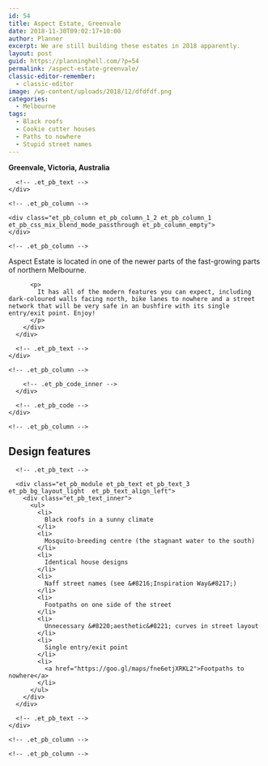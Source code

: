 ```yaml
---
id: 54
title: Aspect Estate, Greenvale
date: 2018-11-30T09:02:17+10:00
author: Planner
excerpt: We are still building these estates in 2018 apparently.
layout: post
guid: https://planninghell.com/?p=54
permalink: /aspect-estate-greenvale/
classic-editor-remember:
  - classic-editor
image: /wp-content/uploads/2018/12/dfdfdf.png
categories:
  - Melbourne
tags:
  - Black roofs
  - Cookie cutter houses
  - Paths to nowhere
  - Stupid street names
---
```

<div class="et_pb_section et_pb_section_1 et_section_regular et_section_transparent">
  <div class="et_pb_row et_pb_row_1">
    <div class="et_pb_column et_pb_column_1_2 et_pb_column_0    et_pb_css_mix_blend_mode_passthrough">
      <div class="et_pb_module et_pb_text et_pb_text_0 et_pb_bg_layout_light  et_pb_text_align_left">
        <div class="et_pb_text_inner">
          <p>
            <strong>Greenvale, Victoria, Australia</strong>
          </p>
        </div>
      </div>
      
      <!-- .et_pb_text -->
    </div>
    
    <!-- .et_pb_column -->
    
    <div class="et_pb_column et_pb_column_1_2 et_pb_column_1    et_pb_css_mix_blend_mode_passthrough et_pb_column_empty">
    </div>
    
    <!-- .et_pb_column -->
  </div>
  
  <!-- .et_pb_row -->
  
  <div class="et_pb_row et_pb_row_2">
    <div class="et_pb_column et_pb_column_4_4 et_pb_column_2    et_pb_css_mix_blend_mode_passthrough et-last-child">
      <div class="et_pb_module et_pb_text et_pb_text_1 et_pb_bg_layout_light  et_pb_text_align_left">
        <div class="et_pb_text_inner">
          <p>
            Aspect Estate is located in one of the newer parts of the fast-growing parts of northern Melbourne.
          </p>
          
          <p>
            It has all of the modern features you can expect, including dark-coloured walls facing north, bike lanes to nowhere and a street network that will be very safe in an bushfire with its single entry/exit point. Enjoy!
          </p>
        </div>
      </div>
      
      <!-- .et_pb_text -->
    </div>
    
    <!-- .et_pb_column -->
  </div>
  
  <!-- .et_pb_row -->
  
  <div class="et_pb_row et_pb_row_3">
    <div class="et_pb_column et_pb_column_4_4 et_pb_column_3    et_pb_css_mix_blend_mode_passthrough et-last-child">
      <div class="et_pb_module et_pb_code et_pb_code_0">
        <div class="et_pb_code_inner">
        </div>
        
        <!-- .et_pb_code_inner -->
      </div>
      
      <!-- .et_pb_code -->
    </div>
    
    <!-- .et_pb_column -->
  </div>
  
  <!-- .et_pb_row -->
  
  <div class="et_pb_row et_pb_row_4">
    <div class="et_pb_column et_pb_column_4_4 et_pb_column_4    et_pb_css_mix_blend_mode_passthrough et-last-child">
      <div class="et_pb_module et_pb_text et_pb_text_2 et_pb_bg_layout_light  et_pb_text_align_left">
        <div class="et_pb_text_inner">
          <h2>
            Design features
          </h2>
        </div>
      </div>
      
      <!-- .et_pb_text -->
      
      <div class="et_pb_module et_pb_text et_pb_text_3 et_pb_bg_layout_light  et_pb_text_align_left">
        <div class="et_pb_text_inner">
          <ul>
            <li>
              Black roofs in a sunny climate
            </li>
            <li>
              Mosquito-breeding centre (the stagnant water to the south)
            </li>
            <li>
              Identical house designs
            </li>
            <li>
              Naff street names (see &#8216;Inspiration Way&#8217;)
            </li>
            <li>
              Footpaths on one side of the street
            </li>
            <li>
              Unnecessary &#8220;aesthetic&#8221; curves in street layout
            </li>
            <li>
              Single entry/exit point
            </li>
            <li>
              <a href="https://goo.gl/maps/fne6etjXRKL2">Footpaths to nowhere</a>
            </li>
          </ul>
        </div>
      </div>
      
      <!-- .et_pb_text -->
    </div>
    
    <!-- .et_pb_column -->
  </div>
  
  <!-- .et_pb_row -->
  
  <div class="et_pb_row et_pb_row_5">
    <div class="et_pb_column et_pb_column_4_4 et_pb_column_5    et_pb_css_mix_blend_mode_passthrough et-last-child et_pb_column_empty">
    </div>
    
    <!-- .et_pb_column -->
  </div>
  
  <!-- .et_pb_row -->
</div>

<!-- .et_pb_section -->